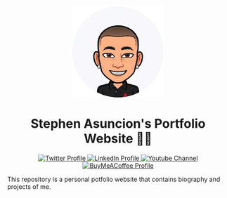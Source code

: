 <p align="center">
    <a href='https://stephenasuncion.vercel.app/' rel='nofollow'>
        <img src='./public/assets/bitmoji.webp' alt="Stephen Asuncion's Bitmoji" width='210' />
    </a>
</p>

<h1 align="center">Stephen Asuncion's Portfolio Website 👨‍🚀</h1>

<p align="center">
    <a href="https://twitter.com/Steb_01" target="_blank">
        <img src='https://img.shields.io/badge/Twitter-%231DA1F2.svg?&style=flat-square&logo=twitter&logoColor=white' alt='Twitter Profile'>
    </a>
    <a href="https://www.linkedin.com/in/stephen-allen-asuncion-3735b2176/" target="_blank">
        <img src='https://img.shields.io/badge/LinkedIn-%230077B5.svg?&style=flat-square&logo=linkedin&logoColor=white' alt='LinkedIn Profile'>
    </a>
    <a href="https://www.youtube.com/c/StephenAsuncion" target="_blank">
        <img src='https://img.shields.io/badge/YouTube-%23FF0000.svg?&style=flat-square&logo=youtube&logoColor=white' alt='Youtube Channel'>
    </a>
    <a href="https://www.buymeacoffee.com/stephenasuncion" target="_blank">
        <img src='https://img.shields.io/badge/BuyMeACoffee-%23FFDD00.svg?&style=flat-square&logo=buy-me-a-coffee&logoColor=black' alt='BuyMeACoffee Profile'>
    </a>
</p>

This repository is a personal potfolio website that contains biography and projects of me.